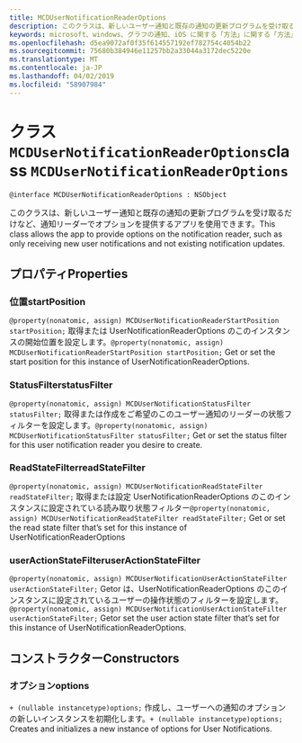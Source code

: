 ```yaml
---
title: MCDUserNotificationReaderOptions
description: このクラスは、新しいユーザー通知と既存の通知の更新プログラムを受け取るだけなど、通知リーダーでオプションを提供するアプリを使用できます。
keywords: microsoft、windows、グラフの通知、iOS に関する「方法」に関する「方法」の iPhone
ms.openlocfilehash: d5ea9072af0f35f614557192ef782754c4054b22
ms.sourcegitcommit: 75680b384946e11257bb2a33044a3172dec5220e
ms.translationtype: MT
ms.contentlocale: ja-JP
ms.lasthandoff: 04/02/2019
ms.locfileid: "58907984"
---
```

# <a name="class-mcdusernotificationreaderoptions"></a><span data-ttu-id="a639a-104">クラス `MCDUserNotificationReaderOptions`</span><span class="sxs-lookup"><span data-stu-id="a639a-104">class `MCDUserNotificationReaderOptions`</span></span>

```
@interface MCDUserNotificationReaderOptions : NSObject
```

<span data-ttu-id="a639a-105">このクラスは、新しいユーザー通知と既存の通知の更新プログラムを受け取るだけなど、通知リーダーでオプションを提供するアプリを使用できます。</span><span class="sxs-lookup"><span data-stu-id="a639a-105">This class allows the app to provide options on the notification reader, such as only receiving new user notifications and not existing notification updates.</span></span> 

## <a name="properties"></a><span data-ttu-id="a639a-106">プロパティ</span><span class="sxs-lookup"><span data-stu-id="a639a-106">Properties</span></span>

### <a name="startposition"></a><span data-ttu-id="a639a-107">位置</span><span class="sxs-lookup"><span data-stu-id="a639a-107">startPosition</span></span>
<span data-ttu-id="a639a-108">`@property(nonatomic, assign) MCDUserNotificationReaderStartPosition startPosition;` 取得または UserNotificationReaderOptions のこのインスタンスの開始位置を設定します。</span><span class="sxs-lookup"><span data-stu-id="a639a-108">`@property(nonatomic, assign) MCDUserNotificationReaderStartPosition startPosition;` Get or set the start position for this instance of UserNotificationReaderOptions.</span></span>

### <a name="statusfilter"></a><span data-ttu-id="a639a-109">StatusFilter</span><span class="sxs-lookup"><span data-stu-id="a639a-109">statusFilter</span></span>
<span data-ttu-id="a639a-110">`@property(nonatomic, assign) MCDUserNotificationStatusFilter statusFilter;` 取得または作成をご希望のこのユーザー通知のリーダーの状態フィルターを設定します。</span><span class="sxs-lookup"><span data-stu-id="a639a-110">`@property(nonatomic, assign) MCDUserNotificationStatusFilter statusFilter;` Get or set the status filter for this user notification reader you desire to create.</span></span>

### <a name="readstatefilter"></a><span data-ttu-id="a639a-111">ReadStateFilter</span><span class="sxs-lookup"><span data-stu-id="a639a-111">readStateFilter</span></span>
<span data-ttu-id="a639a-112">`@property(nonatomic, assign) MCDUserNotificationReadStateFilter readStateFilter;` 取得または設定 UserNotificationReaderOptions のこのインスタンスに設定されている読み取り状態フィルター</span><span class="sxs-lookup"><span data-stu-id="a639a-112">`@property(nonatomic, assign) MCDUserNotificationReadStateFilter readStateFilter;` Get or set the read state filter that’s set for this instance of UserNotificationReaderOptions</span></span>

### <a name="useractionstatefilter"></a><span data-ttu-id="a639a-113">userActionStateFilter</span><span class="sxs-lookup"><span data-stu-id="a639a-113">userActionStateFilter</span></span>
<span data-ttu-id="a639a-114">`@property(nonatomic, assign) MCDUserNotificationUserActionStateFilter userActionStateFilter;` Getor は、UserNotificationReaderOptions のこのインスタンスに設定されているユーザーの操作状態のフィルターを設定します。</span><span class="sxs-lookup"><span data-stu-id="a639a-114">`@property(nonatomic, assign) MCDUserNotificationUserActionStateFilter userActionStateFilter;` Getor set  the user action state filter that’s set for this instance of UserNotificationReaderOptions.</span></span>

## <a name="constructors"></a><span data-ttu-id="a639a-115">コンストラクター</span><span class="sxs-lookup"><span data-stu-id="a639a-115">Constructors</span></span>

### <a name="options"></a><span data-ttu-id="a639a-116">オプション</span><span class="sxs-lookup"><span data-stu-id="a639a-116">options</span></span>
<span data-ttu-id="a639a-117">`+ (nullable instancetype)options;` 作成し、ユーザーへの通知のオプションの新しいインスタンスを初期化します。</span><span class="sxs-lookup"><span data-stu-id="a639a-117">`+ (nullable instancetype)options;` Creates and initializes a new instance of options for User Notifications.</span></span>